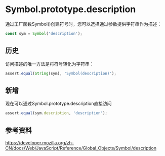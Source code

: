 # Symbol.prototype.description
通过工厂函数Symbol()创建符号时，您可以选择通过参数提供字符串作为描述：
```js
const sym = Symbol('description');
```

## 历史
访问描述的唯一方法是将符号转化为字符串：
```js
assert.equal(String(sym), 'Symbol(description)');
```

## 新增
现在可以通过Symbol.prototype.description直接访问
```js
assert.equal(sym.description, 'description');
```

## 参考资料
https://developer.mozilla.org/zh-CN/docs/Web/JavaScript/Reference/Global_Objects/Symbol/description
